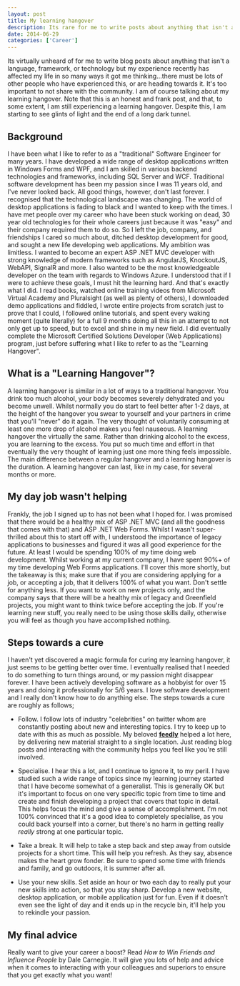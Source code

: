 ```yaml
---
layout: post
title: My learning hangover
description: Its rare for me to write posts about anything that isn't a language, framework, but my experience has affected my life in so many ways it got me thinking
date: 2014-06-29
categories: ['Career']
---
```


Its virtually unheard of for me to write blog posts about anything that isn't a language, framework, or technology but my experience recently has affected my life in so many ways it got me thinking...there must be lots of other people who have experienced this, or are heading towards it. It's too important to not share with the community. I am of course talking about my learning hangover. Note that this is an honest and frank post, and that, to some extent, I am still experiencing a learning hangover. Despite this, I am starting to see glints of light and the end of a long dark tunnel.

## Background

I have been what I like to refer to as a "traditional" Software Engineer for many years. I have developed a wide range of desktop applications written in Windows Forms and WPF, and I am skilled in various backend technologies and frameworks, including SQL Server and WCF. Traditional software development has been my passion since I was 11 years old, and I've never looked back. All good things, however, don't last forever. I recognised that the technological landscape was changing. The world of desktop applications is fading to black and I wanted to keep with the times. I have met people over my career who have been stuck working on dead, 30 year old technologies for their whole careers just because it was "easy" and their company required them to do so. So I left the job, company, and friendships I cared so much about, ditched desktop development for good, and sought a new life developing web applications. My ambition was limitless. I wanted to become an expert ASP .NET MVC developer with strong knowledge of modern frameworks such as AngularJS, KnockoutJS, WebAPI, SignalR and more. I also wanted to be the most knowledgeable developer on the team with regards to Windows Azure. I understood that if I were to achieve these goals, I must hit the learning hard. And that's exactly what I did. I read books, watched online training videos from Microsoft Virtual Academy and Pluralsight (as well as plenty of others), I downloaded demo applications and fiddled, I wrote entire projects from scratch just to prove that I could, I followed online tutorials, and spent every waking moment (quite literally) for a full 9 months doing all this in an attempt to not only get up to speed, but to excel and shine in my new field. I did eventually complete the Microsoft Certified Solutions Developer (Web Applications) program, just before suffering what I like to refer to as the "Learning Hangover".

## What is a "Learning Hangover"?

A learning hangover is similar in a lot of ways to a traditional hangover. You drink too much alcohol, your body becomes severely dehydrated and you become unwell. Whilst normally you do start to feel better after 1-2 days, at the height of the hangover you swear to yourself and your partners in crime that you'll "never" do it again. The very thought of voluntarily consuming at least one more drop of alcohol makes you feel nauseous. A learning hangover the virtually the same. Rather than drinking alcohol to the excess, you are learning to the excess. You put so much time and effort in that eventually the very thought of learning just one more thing feels impossible. The main difference between a regular hangover and a learning hangover is the duration. A learning hangover can last, like in my case, for several months or more.

## My day job wasn't helping

Frankly, the job I signed up to has not been what I hoped for. I was promised that there would be a healthy mix of ASP .NET MVC (and all the goodness that comes with that) and ASP .NET Web Forms. Whilst I wasn't super-thrilled about this to start off with, I understood the importance of legacy applications to businesses and figured it was all good experience for the future. At least I would be spending 100% of my time doing web development. Whilst working at my current company, I have spent 90%+ of my time developing Web Forms applications. I'll cover this more shortly, but the takeaway is this; make sure that if you are considering applying for a job, or accepting a job, that it delivers 100% of what you want. Don't settle for anything less. If you want to work on new projects only, and the company says that there will be a healthy mix of legacy and Greenfield projects, you might want to think twice before accepting the job. If you're learning new stuff, you really need to be using those skills daily, otherwise you will feel as though you have accomplished nothing.

## Steps towards a cure

I haven't yet discovered a magic formula for curing my learning hangover, it just seems to be getting better over time. I eventually realised that I needed to do something to turn things around, or my passion might disappear forever. I have been actively developing software as a hobbyist for over 15 years and doing it professionally for 5/6 years. I love software development and I really don't know how to do anything else. The steps towards a cure are roughly as follows;

* Follow. I follow lots of industry "celebrities" on twitter whom are constantly posting about new and interesting topics. I try to keep up to date with this as much as possible. My beloved **[feedly](http://feedly.com)** helped a lot here, by delivering new material straight to a single location. Just reading blog posts and interacting with the community helps you feel like you're still involved.

* Specialise. I hear this a lot, and I continue to ignore it, to my peril. I have studied such a wide range of topics since my learning journey started that I have become somewhat of a generalist. This is generally OK but it's important to focus on one very specific topic from time to time and create and finish developing a project that covers that topic in detail. This helps focus the mind and give a sense of accomplishment. I'm not 100% convinced that it's a good idea to completely specialise, as you could back yourself into a corner, but there's no harm in getting really _really_ strong at one particular topic.

* Take a break. It will help to take a step back and step away from outside projects for a short time. This will help you refresh. As they say, absence makes the heart grow fonder. Be sure to spend some time with friends and family, and go outdoors, it is summer after all.

* Use your new skills. Set aside an hour or two each day to really put your new skills into action, so that you stay sharp. Develop a new website, desktop application, or mobile application just for fun. Even if it doesn't even see the light of day and it ends up in the recycle bin, it'll help you to rekindle your passion.

## My final advice

Really want to give your career a boost? Read *How to Win Friends and Influence People* by Dale Carnegie. It will give you lots of help and advice when it comes to interacting with your colleagues and superiors to ensure that you get exactly what you want!
